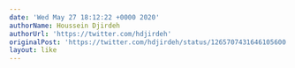 ```yaml
---
date: 'Wed May 27 18:12:22 +0000 2020'
authorName: Houssein Djirdeh
authorUrl: 'https://twitter.com/hdjirdeh'
originalPost: 'https://twitter.com/hdjirdeh/status/1265707431646105600'
layout: like
---
```

